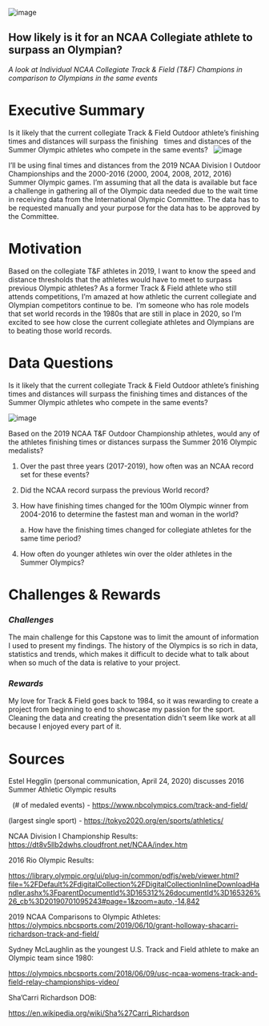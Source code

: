 ![image](https://user-images.githubusercontent.com/59903096/83331859-00119800-a25e-11ea-97d9-c5ec58a58c45.png)


## How likely is it for an NCAA Collegiate athlete to surpass an Olympian?
*A look at Individual NCAA Collegiate Track & Field (T&F) Champions in comparison to Olympians in the same events* 

# Executive Summary
Is it likely that the current collegiate Track & Field Outdoor athlete’s finishing times and distances will surpass the finishing   times and distances of the Summer Olympic athletes who compete in the same events? 
 
![image](https://user-images.githubusercontent.com/59903096/84616163-ca40f600-ae90-11ea-989c-2f6091990771.png)


I’ll be using final times and distances from the 2019 NCAA Division I Outdoor Championships and the 2000-2016 (2000, 2004, 2008, 2012, 2016) Summer Olympic games. I’m assuming that all the data is available but face a challenge in gathering all of the Olympic data needed due to the wait time in receiving data from the International Olympic Committee. The data has to be requested manually and your purpose for the data has to be approved by the Committee.
# Motivation

Based on the collegiate T&F athletes in 2019, I want to know the speed and distance thresholds that the athletes would have to meet to surpass previous Olympic athletes? As a former Track & Field athlete who still attends competitions, I’m amazed at how athletic the current collegiate and Olympian competitors continue to be.  I’m someone who has role models that set world records in the 1980s that are still in place in 2020, so I’m excited to see how close the current collegiate athletes and Olympians are to beating those world records.
# Data Questions

Is it likely that the current collegiate Track & Field Outdoor athlete’s finishing times and distances will surpass the finishing times and distances of the Summer Olympic athletes who compete in the same events? 
 

![image](https://user-images.githubusercontent.com/59903096/84616362-6539d000-ae91-11ea-9cc1-3c33504b5014.png)


   
Based on the 2019 NCAA T&F Outdoor Championship athletes, would any of the athletes finishing times or distances surpass the Summer 2016 Olympic medalists?
1. Over the past three years (2017-2019), how often was an NCAA record set for these events?
2. Did the NCAA record surpass the previous World record?
3. How have finishing times changed for the 100m Olympic winner from 2004-2016 to determine the fastest man and woman in the world?
	
    a. How have the finishing times changed for collegiate athletes for the same time period?
    
4. How often do younger athletes win over the older athletes in the Summer Olympics?



# Challenges & Rewards

### *Challenges*

The main challenge for this Capstone was to limit the amount of information I used to present my findings. The history of the Olympics is so rich in data, statistics and trends, which makes it difficult to decide what to talk about when so much of the data is relative to your project.

### *Rewards*

My love for Track & Field goes back to 1984, so it was rewarding to create a project from beginning to end to showcase my passion for the sport. Cleaning the data and creating the presentation didn't seem like work at all because I enjoyed every part of it. 

# Sources
Estel Hegglin (personal communication, April 24, 2020) discusses 2016 Summer Athletic Olympic results

 
(# of medaled events) - https://www.nbcolympics.com/track-and-field/
 

(largest single sport) - https://tokyo2020.org/en/sports/athletics/
 

NCAA Division I Championship Results: https://dt8v5llb2dwhs.cloudfront.net/NCAA/index.htm

2016 Rio Olympic Results:

https://library.olympic.org/ui/plug-in/common/pdfjs/web/viewer.html?file=%2FDefault%2FdigitalCollection%2FDigitalCollectionInlineDownloadHandler.ashx%3FparentDocumentId%3D165312%26documentId%3D165326%26_cb%3D20190701095243#page=1&zoom=auto,-14,842

2019 NCAA Comparisons to Olympic Athletes: 
https://olympics.nbcsports.com/2019/06/10/grant-holloway-shacarri-richardson-track-and-field/

Sydney McLaughlin as the youngest U.S. Track and Field athlete to make an Olympic team since 1980:

https://olympics.nbcsports.com/2018/06/09/usc-ncaa-womens-track-and-field-relay-championships-video/

Sha’Carri Richardson DOB:

https://en.wikipedia.org/wiki/Sha%27Carri_Richardson
